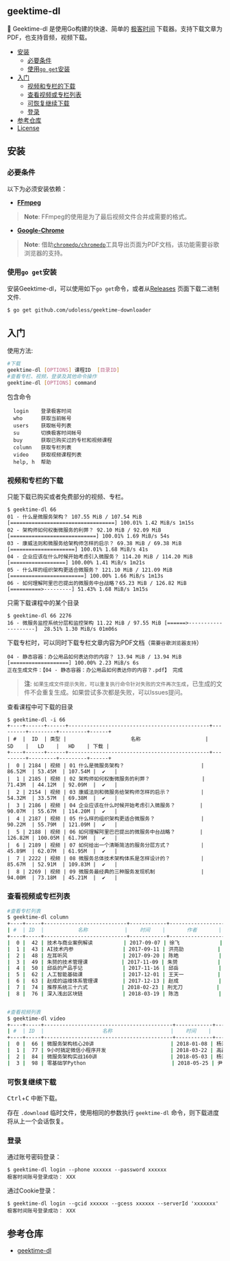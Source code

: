 ## geektime-dl


👾 Geektime-dl 是使用Go构建的快速、简单的 [极客时间](https://time.geekbang.org/) 下载器。支持下载文章为PDF，也支持音频，视频下载。


- [安装](#安装)
  - [必要条件](#必要条件)
  - [使用`go get`安装](#%e4%bd%bf%e7%94%a8go-get%e5%ae%89%e8%a3%85)
- [入门](#%e5%85%a5%e9%97%a8)
  - [视频和专栏的下载](#视频和专栏的下载)
  - [查看视频或专栏列表](#查看视频或专栏列表)
  - [可恢复继续下载](#可恢复继续下载)
  - [登录](#登录)
- [参考仓库](#参考仓库)
- [License](#license)

## 安装

### 必要条件

以下为必须安装依赖：

* **[FFmpeg](https://www.ffmpeg.org)**

> **Note**: FFmpeg的使用是为了最后视频文件合并成需要的格式。

* **[Google-Chrome](https://www.google.cn/intl/zh-CN/chrome/)**

> **Note**: 借助[`chromedp/chromedp`](https://github.com/chromedp/chromedp)工具导出页面为PDF文档，该功能需要谷歌浏览器的支持。

### 使用`go get`安装

安装Geektime-dl，可以使用如下`go get`命令，或者从[Releases](https://github.com/udoless/geektime-downloader/releases) 页面下载二进制文件.

```bash
$ go get github.com/udoless/geektime-downloader
```

## 入门

使用方法:

```bash
#下载
geektime-dl [OPTIONS] 课程ID  [目录ID]
#查看专栏、视频，登录及其他命令操作
geektime-dl [OPTIONS] command
```

包含命令

```text
  login    登录极客时间
  who      获取当前帐号
  users    获取帐号列表
  su       切换极客时间帐号
  buy      获取已购买过的专栏和视频课程
  column   获取专栏列表
  video    获取视频课程列表
  help, h  帮助
```


### 视频和专栏的下载

只能下载已购买或者免费部分的视频、专栏。

```console
$ geektime-dl 66
01 - 什么是微服务架构？ 107.55 MiB / 107.54 MiB [==================================] 100.01% 1.42 MiB/s 1m15s
02 - 架构师如何权衡微服务的利弊？ 92.10 MiB / 92.09 MiB [============================] 100.01% 1.69 MiB/s 54s
03 - 康威法则和微服务给架构师怎样的启示？ 69.38 MiB / 69.38 MiB [=====================] 100.01% 1.68 MiB/s 41s
04 - 企业应该在什么时候开始考虑引入微服务？ 114.20 MiB / 114.20 MiB [==================] 100.00% 1.41 MiB/s 1m21s
05 - 什么样的组织架构更适合微服务？ 121.10 MiB / 121.09 MiB [========================] 100.00% 1.66 MiB/s 1m13s
06 - 如何理解阿里巴巴提出的微服务中台战略？65.23 MiB / 126.82 MiB [==========>---------] 51.43% 1.68 MiB/s 1m15s
```

只需下载课程中的某个目录

```console
$ geektime-dl 66 2276
16 - 微服务监控系统分层和监控架构 11.22 MiB / 97.55 MiB [======>--------------------]  28.51% 1.30 MiB/s 01m06s
```

下载专栏时，可以同时下载专栏文章内容为PDF文档（`需要谷歌浏览器支持`）

```console
04 - 静态容器：办公用品如何表达你的内容？ 13.94 MiB / 13.94 MiB [===================] 100.00% 2.23 MiB/s 6s
正在生成文件：【04 - 静态容器：办公用品如何表达你的内容？.pdf】 完成
```

> **注**: `如果生成文件提示失败，可以重复执行命令针对失败的文件再次生成`，已生成的文件不会重复生成。如果尝试多次都是失败，可以Issues提问。

查看课程中可下载的目录

```console
$ geektime-dl -i 66
+----+------+------+----------------------------------------------+---------+---------+---------+------+
| #  |  ID  | 类型 |                     名称                     |   SD    |   LD    |   HD    | 下载 |
+----+------+------+----------------------------------------------+---------+---------+---------+------+
|  0 | 2184 | 视频 | 01 什么是微服务架构？                         | 86.52M  | 53.45M  | 107.54M |  ✔   |
|  1 | 2185 | 视频 | 02 架构师如何权衡微服务的利弊？                 | 71.43M  | 44.12M  | 92.09M  |  ✔   |
|  2 | 2154 | 视频 | 03 康威法则和微服务给架构师怎样的启示？          | 54.32M  | 33.57M  | 69.38M  |  ✔   |
|  3 | 2186 | 视频 | 04 企业应该在什么时候开始考虑引入微服务？        | 90.07M  | 55.67M  | 114.20M |  ✔   |
|  4 | 2187 | 视频 | 05 什么样的组织架构更适合微服务？               | 90.22M  | 55.79M  | 121.09M |  ✔   |
|  5 | 2188 | 视频 | 06 如何理解阿里巴巴提出的微服务中台战略？        | 126.82M | 100.05M | 61.79M  |  ✔   |
|  6 | 2189 | 视频 | 07 如何给出一个清晰简洁的服务分层方式？          | 45.89M  | 62.07M  | 61.95M  |  ✔   |
|  7 | 2222 | 视频 | 08 微服务总体技术架构体系是怎样设计的？          | 85.67M  | 52.91M  | 109.83M |  ✔   |
|  8 | 2269 | 视频 | 09 微服务最经典的三种服务发现机制               | 94.00M  | 73.18M  | 45.21M  |  ✔   |
```

### 查看视频或专栏列表

```bash
#查看专栏列表
$ geektime-dl column
+----+-----+---------------------------+------------+------------------+------+
| #  | ID  |           名称            |    时间    |       作者       | 购买 |
+----+-----+---------------------------+------------+------------------+------+
|  0 |  42 | 技术与商业案例解读          | 2017-09-07 | 徐飞             |      |
|  1 |  43 | AI技术内参                | 2017-09-11 | 洪亮劼           |      |
|  2 |  48 | 左耳听风                  | 2017-09-20 | 陈皓             | 是   |
|  3 |  49 | 朱赟的技术管理课           | 2017-11-09 | 朱赟             | 是   |
|  4 |  50 | 邱岳的产品手记             | 2017-11-16 | 邱岳             |      |
|  5 |  62 | 人工智能基础课             | 2017-12-01 | 王天一           | 是   |
|  6 |  63 | 赵成的运维体系管理课        | 2017-12-13 | 赵成             |      |
|  7 |  74 | 推荐系统三十六式           | 2018-02-23 | 刑无刀           |      |
|  8 |  76 | 深入浅出区块链             | 2018-03-19 | 陈浩             | 是   |


#查看视频列表
$ geektime-dl video
+----+-----+------------------------------------------+------------+--------------+------+
| #  | ID  |                   名称                   |    时间    |     作者     | 购买 |
+----+-----+------------------------------------------+------------+--------------+------+
|  0 |  66 | 微服务架构核心20讲                         | 2018-01-08 | 杨波         | 是   |
|  1 |  77 | 9小时搞定微信小程序开发                     | 2018-03-22 | 高磊         |      |
|  2 |  84 | 微服务架构实战160讲                        | 2018-05-03 | 杨波         | 是   |
|  3 |  98 | 零基础学Python                            | 2018-05-25 | 尹会生       |      |
```

### 可恢复继续下载

<kbd>Ctrl</kbd>+<kbd>C</kbd> 中断下载。

存在 `.download` 临时文件，使用相同的参数执行 `geektime-dl` 命令，则下载进度将从上一个会话恢复。

### 登录

通过账号密码登录：

```console
$ geektime-dl login --phone xxxxxx --password xxxxxx
极客时间账号登录成功： XXX
```

通过Cookie登录：

```console
$ geektime-dl login --gcid xxxxxx --gcess xxxxxx --serverId 'xxxxxxx'
极客时间账号登录成功： XXX
```

## 参考仓库

* [geektime-dl](https://github.com/mmzou/geektime-dl)